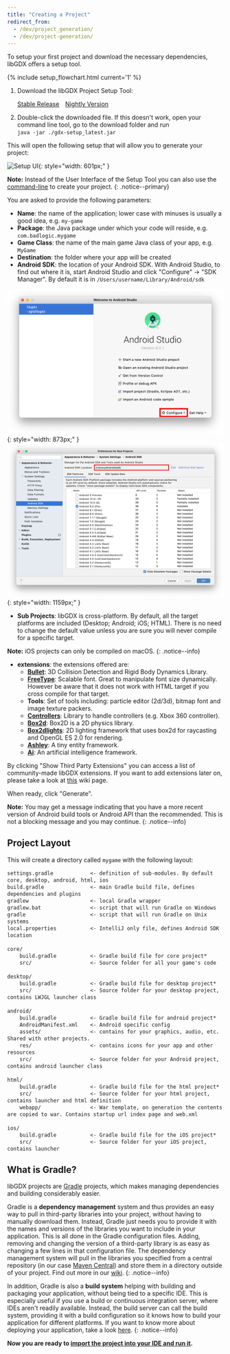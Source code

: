 ```yaml
---
title: "Creating a Project"
redirect_from:
  - /dev/project_generation/
  - /dev/project-generation/
---
```


To setup your first project and download the necessary dependencies, libGDX offers a setup tool.

{% include setup_flowchart.html current='1' %}

1. Download the libGDX Project Setup Tool:

    <a href="/assets/downloads/legacy_setup/gdx-setup_latest.jar" class="btn btn--success" style="margin-right: 10px">Stable Release</a>
    <a href="https://libgdx-nightlies.s3.eu-central-1.amazonaws.com/libgdx-runnables/gdx-setup.jar" class="btn btn--success">Nightly Version</a>

2. Double-click the downloaded file. If this doesn't work, open your command line tool, go to the download folder and run <br>`java -jar ./gdx-setup_latest.jar`

This will open the following setup that will allow you to generate your project:

![Setup UI](https://i.imgur.com/nI5lQKT.jpg){: style="width: 601px;" }

**Note:** Instead of the User Interface of the Setup Tool you can also use the [command-line](/wiki/start/project-setup-via-command-line) to create your project.
{: .notice--primary}

You are asked to provide the following parameters:
* **Name**: the name of the application; lower case with minuses is usually a good idea, e.g. `my-game`
* **Package**: the Java package under which your code will reside, e.g. `com.badlogic.mygame`
* **Game Class**: the name of the main game Java class of your app, e.g. `MyGame`
* **Destination**: the folder where your app will be created
* **Android SDK**: the location of your Android SDK. With Android Studio, to find out where it is, start Android Studio and click "Configure" -> "SDK Manager". By default it is in `/Users/username/Library/Android/sdk` <br>

![Android Studio welcome screen](/assets/wiki/images/project-generation2.png){: style="width: 873px;" }
![Android Studio SDK manager](/assets/wiki/images/project-generation3.png){: style="width: 1159px;" }

* **Sub Projects**: libGDX is cross-platform. By default, all the target platforms are included (Desktop; Android; iOS; HTML). There is no need to change the default value unless you are sure you will never compile for a specific target.

**Note:** iOS projects can only be compiled on macOS.
{: .notice--info}

* **extensions**: the extensions offered are:<br>
  * **[Bullet](/wiki/extensions/physics/bullet/bullet-physics)**: 3D Collision Detection and Rigid Body Dynamics Library.<br>
  * **[FreeType](/wiki/extensions/gdx-freetype)**: Scalable font. Great to manipulate font size dynamically. However be aware that it does not work with HTML target if you cross compile for that target.<br>
  * **Tools**: Set of tools including: particle editor (2d/3d), bitmap font and image texture packers.<br>
  * **[Controllers](https://github.com/libgdx/gdx-controllers)**: Library to handle controllers (e.g. Xbox 360 controller).<br>
  * **[Box2d](/wiki/extensions/physics/box2d)**: Box2D is a 2D physics library.<br>
  * **[Box2dlights](https://github.com/libgdx/box2dlights)**: 2D lighting framework that uses box2d for raycasting and OpenGL ES 2.0 for rendering.<br>
  * **[Ashley](https://github.com/libgdx/ashley)**: A tiny entity framework.<br>
  * **[Ai](https://github.com/libgdx/gdx-ai)**: An artificial intelligence framework.<br>

By clicking "Show Third Party Extensions" you can access a list of community-made libGDX extensions. If you want to add extensions later on, please take a look at [this](/wiki/articles/dependency-management-with-gradle#libgdx-extensions) wiki page.

When ready, click "Generate".

**Note:** You may get a message indicating that you have a more recent version of Android build tools or Android API than the recommended. This is not a blocking message and you may continue.
{: .notice--info}

## Project Layout
This will create a directory called `mygame` with the following layout:

```
settings.gradle            <- definition of sub-modules. By default core, desktop, android, html, ios
build.gradle               <- main Gradle build file, defines dependencies and plugins
gradlew                    <- local Gradle wrapper
gradlew.bat                <- script that will run Gradle on Windows
gradle                     <- script that will run Gradle on Unix systems
local.properties           <- IntelliJ only file, defines Android SDK location

core/
    build.gradle           <- Gradle build file for core project*
    src/                   <- Source folder for all your game's code

desktop/
    build.gradle           <- Gradle build file for desktop project*
    src/                   <- Source folder for your desktop project, contains LWJGL launcher class

android/
    build.gradle           <- Gradle build file for android project*
    AndroidManifest.xml    <- Android specific config
    assets/                <- contains for your graphics, audio, etc.  Shared with other projects.
    res/                   <- contains icons for your app and other resources
    src/                   <- Source folder for your Android project, contains android launcher class

html/
    build.gradle           <- Gradle build file for the html project*
    src/                   <- Source folder for your html project, contains launcher and html definition
    webapp/                <- War template, on generation the contents are copied to war. Contains startup url index page and web.xml

ios/
    build.gradle           <- Gradle build file for the iOS project*
    src/                   <- Source folder for your iOS project, contains launcher
```

## What is Gradle?
libGDX projects are [Gradle](https://gradle.org/) projects, which makes managing dependencies and building considerably easier.

Gradle is a **dependency management** system and thus provides an easy way to pull in third-party libraries into your project, without having to manually download them. Instead, Gradle just needs you to provide it with the names and versions of the libraries you want to include in your application. This is all done in the Gradle configuration files. Adding, removing and changing the version of a third-party library is as easy as changing a few lines in that configuration file. The dependency management system will pull in the libraries you specified from a central repository (in our case [Maven Central](http://search.maven.org/)) and store them in a directory outside of your project. Find out more in our [wiki](/wiki/articles/dependency-management-with-gradle).
{: .notice--info}

In addition, Gradle is also a **build system** helping with building and packaging your application, without being tied to a specific IDE. This is especially useful if you use a build or continuous integration server, where IDEs aren't readily available. Instead, the build server can call the build system, providing it with a build configuration so it knows how to build your application for different platforms. If you want to know more about deploying your application, take a look [here](/wiki/deployment/deploying-your-application).
{: .notice--info}

**Now you are ready to [import the project into your IDE and run it](/wiki/start/import-and-running).**
